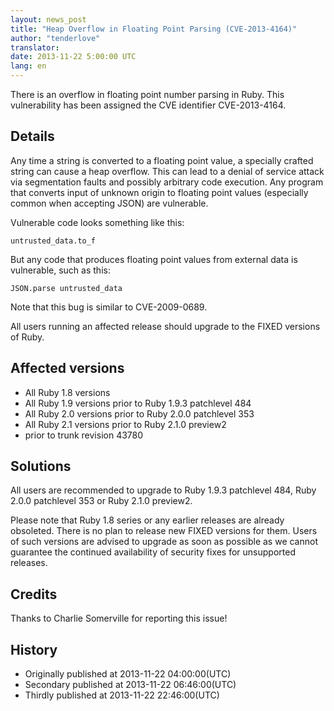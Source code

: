 ```yaml
---
layout: news_post
title: "Heap Overflow in Floating Point Parsing (CVE-2013-4164)"
author: "tenderlove"
translator:
date: 2013-11-22 5:00:00 UTC
lang: en
---
```


There is an overflow in floating point number parsing in Ruby. This
vulnerability has been assigned the CVE identifier CVE-2013-4164.

## Details

Any time a string is converted to a floating point value, a specially crafted
string can cause a heap overflow.  This can lead to a denial of service attack
via segmentation faults and possibly arbitrary code execution.  Any program
that converts input of unknown origin to floating point values (especially
common when accepting JSON) are vulnerable.

Vulnerable code looks something like this:

    untrusted_data.to_f

But any code that produces floating point values from external data is
vulnerable, such as this:

    JSON.parse untrusted_data

Note that this bug is similar to CVE-2009-0689.

All users running an affected release should upgrade to the FIXED versions of Ruby.

## Affected versions

* All Ruby 1.8 versions
* All Ruby 1.9 versions prior to Ruby 1.9.3 patchlevel 484
* All Ruby 2.0 versions prior to Ruby 2.0.0 patchlevel 353
* All Ruby 2.1 versions prior to Ruby 2.1.0 preview2
* prior to trunk revision 43780

## Solutions

All users are recommended to upgrade to Ruby 1.9.3 patchlevel 484, Ruby 2.0.0 patchlevel 353 or Ruby 2.1.0 preview2.

Please note that Ruby 1.8 series or any earlier releases are already obsoleted.  There is no plan to release new FIXED versions for them.  Users of such versions are advised to upgrade as soon as possible as we cannot guarantee the continued availability of security fixes for unsupported releases.

## Credits

Thanks to Charlie Somerville for reporting this issue!

## History

* Originally published at 2013-11-22 04:00:00(UTC)
* Secondary published at 2013-11-22 06:46:00(UTC)
* Thirdly published at 2013-11-22 22:46:00(UTC)
